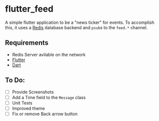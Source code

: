 # flutter_feed

A simple flutter application to be a "news ticker" for
events. To accomplish this, it uses a [Redis](https://redis.io/)
database backend and ```psub```s to the ```feed.*``` channel. 


## Requirements
 * Redis Server avilable on the network
 * [Flutter](http://flutter.io)
 * [Dart](https://www.dartlang.org/)

## To Do:

- [ ] Provide Screenshots
- [ ] Add a Time field to the ```Message``` class
- [ ] Unit Tests
- [ ] Improved theme
- [ ] Fix or remove Back arrow button
